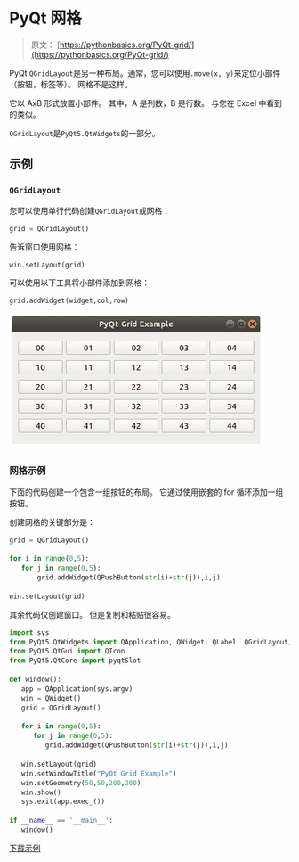 # PyQt 网格

> 原文： [https://pythonbasics.org/PyQt-grid/](https://pythonbasics.org/PyQt-grid/)

PyQt `QGridLayout`是另一种布局。通常，您可以使用`.move(x, y)`来定位小部件（按钮，标签等）。 网格不是这样。

它以 AxB 形式放置小部件。 其中，A 是列数，B 是行数。 与您在 Excel 中看到的类似。

`QGridLayout`是`PyQt5.QtWidgets`的一部分。




## 示例

### `QGridLayout`

您可以使用单行代码创建`QGridLayout`或网格：

```py
grid = QGridLayout()

```

告诉窗口使用网格：

```py
win.setLayout(grid)

```

可以使用以下工具将小部件添加到网格：

```py
grid.addWidget(widget,col,row)

```

![pyqt grid](img/4e34e239c7da4206afc487ff4b79b533.jpg)

### 网格示例

下面的代码创建一个包含一组按钮的布局。 它通过使用嵌套的 for 循环添加一组按钮。

创建网格的关键部分是：

```py
grid = QGridLayout()

for i in range(0,5):
   for j in range(0,5):
       grid.addWidget(QPushButton(str(i)+str(j)),i,j)

win.setLayout(grid)

```

其余代码仅创建窗口。 但是复制和粘贴很容易。

```py
import sys
from PyQt5.QtWidgets import QApplication, QWidget, QLabel, QGridLayout, QPushButton
from PyQt5.QtGui import QIcon
from PyQt5.QtCore import pyqtSlot

def window():
   app = QApplication(sys.argv)
   win = QWidget()
   grid = QGridLayout()

   for i in range(0,5):
      for j in range(0,5):
         grid.addWidget(QPushButton(str(i)+str(j)),i,j)

   win.setLayout(grid)
   win.setWindowTitle("PyQt Grid Example")
   win.setGeometry(50,50,200,200)
   win.show()
   sys.exit(app.exec_())

if __name__ == '__main__':
   window()

```

[下载示例](https://gum.co/pysqtsamples)